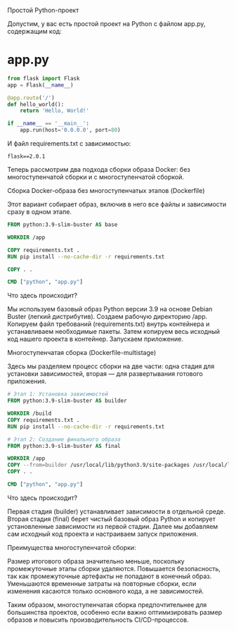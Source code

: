 Простой Python-проект

Допустим, у вас есть простой проект на Python с файлом app.py, содержащим код:

# app.py
```python
from flask import Flask
app = Flask(__name__)

@app.route('/')
def hello_world():
    return 'Hello, World!'

if __name__ == '__main__':
    app.run(host='0.0.0.0', port=80)
```

И файл requirements.txt с зависимостью:
```
flask==2.0.1
```

Теперь рассмотрим два подхода сборки образа Docker: без многоступенчатой сборки и с многоступенчатой сборкой.


Сборка Docker-образа без многоступенчатых этапов (Dockerfile)

Этот вариант собирает образ, включив в него все файлы и зависимости сразу в одном этапе.
```Dockerfile
FROM python:3.9-slim-buster AS base

WORKDIR /app

COPY requirements.txt .
RUN pip install --no-cache-dir -r requirements.txt

COPY . .

CMD ["python", "app.py"]
```

Что здесь происходит?

Мы используем базовый образ Python версии 3.9 на основе Debian Buster (легкий дистрибутив).
Создаем рабочую директорию /app.
Копируем файл требований (requirements.txt) внутрь контейнера и устанавливаем необходимые пакеты.
Затем копируем весь исходный код нашего проекта в контейнер.
Запускаем приложение.


Многоступенчатая сборка (Dockerfile-multistage)

Здесь мы разделяем процесс сборки на две части: одна стадия для установки зависимостей, вторая — для развертывания готового приложения.
```Dockerfile
# Этап 1: Установка зависимостей
FROM python:3.9-slim-buster AS builder

WORKDIR /build
COPY requirements.txt .
RUN pip install --no-cache-dir -r requirements.txt

# Этап 2: Создание финального образа
FROM python:3.9-slim-buster AS final

WORKDIR /app
COPY --from=builder /usr/local/lib/python3.9/site-packages /usr/local/lib/python3.9/site-packages
COPY . .

CMD ["python", "app.py"]
```
Что здесь происходит?

Первая стадия (builder) устанавливает зависимости в отдельной среде.
Вторая стадия (final) берет чистый базовый образ Python и копирует установленные зависимости из первой стадии.
Далее мы добавляем сам исходный код проекта и настраиваем запуск приложения.


Преимущества многоступенчатой сборки:

Размер итогового образа значительно меньше, поскольку промежуточные этапы сборки удаляются.
Повышается безопасность, так как промежуточные артефакты не попадают в конечный образ.
Уменьшаются временные затраты на повторные сборки, если изменения касаются только основного кода, а не зависимостей.

Таким образом, многоступенчатая сборка предпочтительнее для большинства проектов, особенно если важно оптимизировать размер образов и повысить производительность CI/CD-процессов.